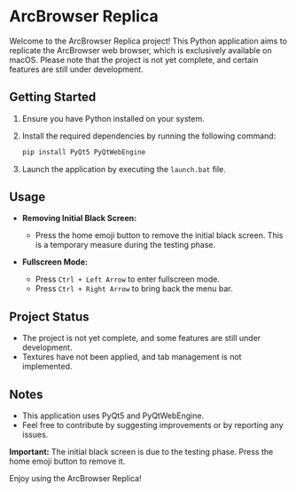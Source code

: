 # ArcBrowser Replica

Welcome to the ArcBrowser Replica project! This Python application aims to replicate the ArcBrowser web browser, which is exclusively available on macOS. Please note that the project is not yet complete, and certain features are still under development.

## Getting Started

1. Ensure you have Python installed on your system.

2. Install the required dependencies by running the following command:
    ```bash
    pip install PyQt5 PyQtWebEngine
    ```

3. Launch the application by executing the `launch.bat` file.

## Usage

- **Removing Initial Black Screen:**
  - Press the home emoji button to remove the initial black screen. This is a temporary measure during the testing phase.

- **Fullscreen Mode:**
  - Press `Ctrl + Left Arrow` to enter fullscreen mode.
  - Press `Ctrl + Right Arrow` to bring back the menu bar.

## Project Status

- The project is not yet complete, and some features are still under development.
- Textures have not been applied, and tab management is not implemented.

## Notes

- This application uses PyQt5 and PyQtWebEngine.
- Feel free to contribute by suggesting improvements or by reporting any issues.

**Important:** The initial black screen is due to the testing phase. Press the home emoji button to remove it.

Enjoy using the ArcBrowser Replica!
